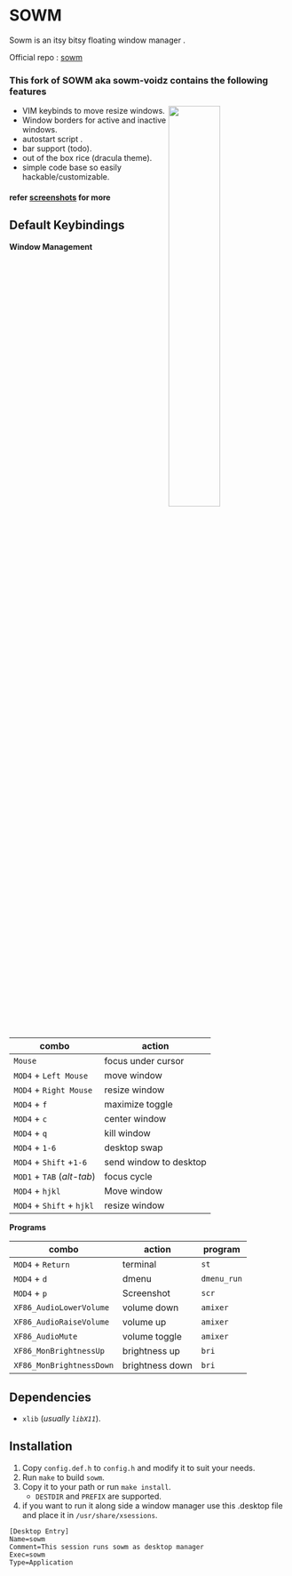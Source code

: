 # SOWM

Sowm is an itsy bitsy floating window manager .

Official repo : [sowm](https://github.com/dylanaraps/sowm/)

### This fork of SOWM aka sowm-voidz contains the following features

<a href="https://raw.githubusercontent.com/voidz7/sowm/main/screenshots/rice.png"><img src="https://raw.githubusercontent.com/voidz7/sowm/main/screenshots/rice.png" width="43%" align="right"></a>

* VIM keybinds to move resize windows.
* Window borders for active and inactive windows. 
* autostart script .
* bar support (todo).
* out of the box rice (dracula theme).
* simple code base so easily hackable/customizable.


#### refer [screenshots](https://github.com/voidz7/sowm/tree/main/screenshots) for more  
## Default Keybindings

**Window Management**

| combo                      | action                 |
| -------------------------- | -----------------------|
| `Mouse`                    | focus under cursor     |
| `MOD4` + `Left Mouse`      | move window            |
| `MOD4` + `Right Mouse`     | resize window          |
| `MOD4` + `f`               | maximize toggle        |
| `MOD4` + `c`               | center window          |
| `MOD4` + `q`               | kill window            |
| `MOD4` + `1-6`             | desktop swap           |
| `MOD4` + `Shift` +`1-6`    | send window to desktop |
| `MOD1` + `TAB` (*alt-tab*) | focus cycle            |
| `MOD4` + `hjkl`            | Move window            |
| `MOD4` + `Shift` + `hjkl`  | resize window          |


**Programs**

| combo                    | action           | program        |
| ------------------------ | ---------------- | -------------- |
| `MOD4` + `Return`        | terminal         | `st`           |
| `MOD4` + `d`             | dmenu            | `dmenu_run`    |
| `MOD4` + `p`             | Screenshot       | `scr`          |
| `XF86_AudioLowerVolume`  | volume down      | `amixer`       |
| `XF86_AudioRaiseVolume`  | volume up        | `amixer`       |
| `XF86_AudioMute`         | volume toggle    | `amixer`       |
| `XF86_MonBrightnessUp`   | brightness up    | `bri`          |
| `XF86_MonBrightnessDown` | brightness down  | `bri`          |


## Dependencies

- `xlib` (*usually `libX11`*).

## Installation

1) Copy `config.def.h` to `config.h` and modify it to suit your needs.
2) Run `make` to build `sowm`.
3) Copy it to your path or run `make install`.
    - `DESTDIR` and `PREFIX` are supported. 
4) if you want to run it along side a window manager use this .desktop file and place it in `/usr/share/xsessions`.
```
[Desktop Entry]
Name=sowm
Comment=This session runs sowm as desktop manager
Exec=sowm
Type=Application
```
